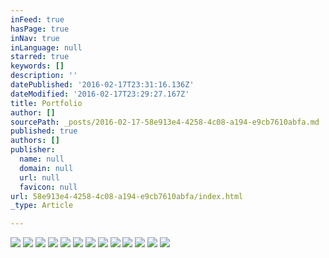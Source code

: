 ```yaml
---
inFeed: true
hasPage: true
inNav: true
inLanguage: null
starred: true
keywords: []
description: ''
datePublished: '2016-02-17T23:31:16.136Z'
dateModified: '2016-02-17T23:29:27.167Z'
title: Portfolio
author: []
sourcePath: _posts/2016-02-17-58e913e4-4258-4c08-a194-e9cb7610abfa.md
published: true
authors: []
publisher:
  name: null
  domain: null
  url: null
  favicon: null
url: 58e913e4-4258-4c08-a194-e9cb7610abfa/index.html
_type: Article

---
```

![](https://s3-us-west-2.amazonaws.com/the-grid-img/p/06adac1edd54325da37c0f36d9ab8936c918feb8.jpg)
![](https://s3-us-west-2.amazonaws.com/the-grid-img/p/4a251329509ac112b959b2f13f3205f122511f1a.jpg)
![](https://s3-us-west-2.amazonaws.com/the-grid-img/p/166e15740ddd3734c8d53bf0e3cd8c8c84290f8d.jpg)
![](https://s3-us-west-2.amazonaws.com/the-grid-img/p/c67a2e6cb2d833a83a3af9ed13753c4c174f48c0.jpg)
![](https://s3-us-west-2.amazonaws.com/the-grid-img/p/dd23fee4bb83ad478bfae631f5f59691238d78b1.jpg)
![](https://s3-us-west-2.amazonaws.com/the-grid-img/p/a79f6d410d0000f27c1a81e267e2fa04835adde4.jpg)
![](https://s3-us-west-2.amazonaws.com/the-grid-img/p/0afdf95f664de01b661591413c0240358ed83d17.jpg)
![](https://s3-us-west-2.amazonaws.com/the-grid-img/p/282d07f603a20db2b589e8383be71b366ca6207e.jpg)
![](https://s3-us-west-2.amazonaws.com/the-grid-img/p/bf8a532edfcde15dcf884e44b663d761f3dce16a.jpg)
![](https://s3-us-west-2.amazonaws.com/the-grid-img/p/574b729d5b731b72fbb71d21935d8d3013e59aa6.jpg)
![](https://s3-us-west-2.amazonaws.com/the-grid-img/p/d26a3df2b15751bb174fc9bffa804ec3bb0a640d.jpg)
![](https://s3-us-west-2.amazonaws.com/the-grid-img/p/08d1763409eef34374a019d46c4046d443517dd8.jpg)
![](https://s3-us-west-2.amazonaws.com/the-grid-img/p/33b9d031ad64f1de258e57fdcf6cb61e06fa7e60.jpg)